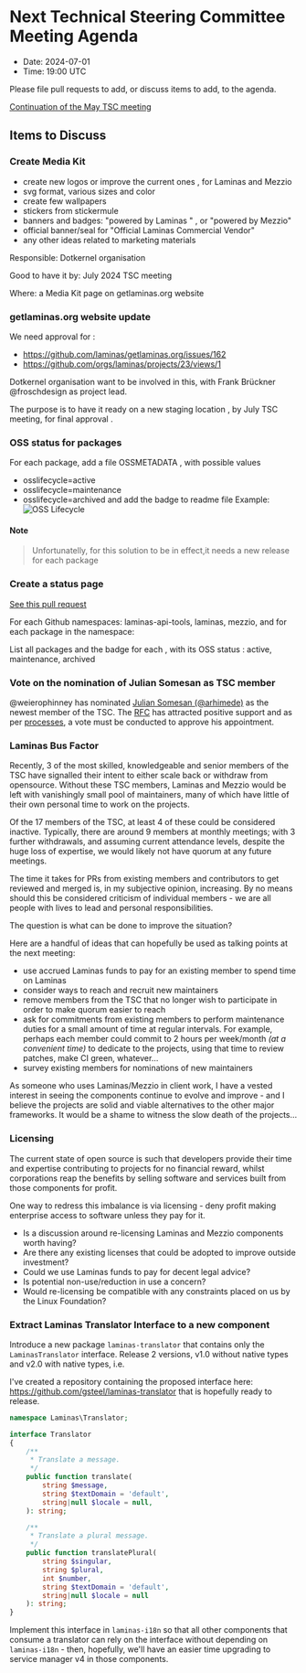 # Next Technical Steering Committee Meeting Agenda

- Date: 2024-07-01
- Time: 19:00 UTC

Please file pull requests to add, or discuss items to add, to the agenda.

[Continuation of the May TSC meeting](https://github.com/laminas/technical-steering-committee/blob/main/meetings/minutes/2024-05-06-TSC-Minutes.md)

## Items to Discuss


### Create Media Kit 

- create new logos or improve the current ones , for Laminas and Mezzio
- svg format, various sizes and color
- create few wallpapers
- stickers from stickermule
- banners and badges: "powered by Laminas " , or "powered by Mezzio"
- official banner/seal for  "Official Laminas Commercial Vendor"
- any other ideas related to marketing materials 
  
Responsible: Dotkernel organisation 

Good to have it by: July 2024 TSC meeting 

Where: a Media Kit page on getlaminas.org website 

### getlaminas.org website update 

We need approval for :
- https://github.com/laminas/getlaminas.org/issues/162
- https://github.com/orgs/laminas/projects/23/views/1

Dotkernel organisation want to be involved in this, with Frank Brückner @froschdesign as project lead.

The purpose is to have it ready on a new staging location , by July TSC meeting, for final approval .

### OSS status for packages

  For each package, add a file OSSMETADATA , with possible values 
  - osslifecycle=active
  - osslifecycle=maintenance
  - osslifecycle=archived
and add the badge to readme file
Example:  ![OSS Lifecycle](https://img.shields.io/osslifecycle/dotkernel/api)

#### Note
> Unfortunatelly, for this solution to be in effect,it needs a new release for each package


### Create a status page 
[See this pull request](https://github.com/laminas/technical-steering-committee/pull/175)

For each Github namespaces: laminas-api-tools, laminas, mezzio, and for each package in the namespace:

List all packages and the badge for each ,  with its OSS status : active, maintenance, archived 

### Vote on the nomination of Julian Somesan as TSC member

@weierophinney has nominated [Julian Somesan (@arhimede)](https://github.com/arhimede) as the newest member of the TSC. The [RFC](https://github.com/laminas/technical-steering-committee/issues/177) has attracted positive support and as per [processes](https://github.com/laminas/technical-steering-committee/blob/main/processes/VOTING.md), a vote must be conducted to approve his appointment.

### Laminas Bus Factor

Recently, 3 of the most skilled, knowledgeable and senior members of the TSC have signalled their intent to either scale back or withdraw from opensource. Without these TSC members, Laminas and Mezzio would be left with vanishingly small pool of maintainers, many of which have little of their own personal time to work on the projects.

Of the 17 members of the TSC, at least 4 of these could be considered inactive. Typically, there are around 9 members at monthly meetings; with 3 further withdrawals, and assuming current attendance levels, despite the huge loss of expertise, we would likely not have quorum at any future meetings.

The time it takes for PRs from existing members and contributors to get reviewed and merged is, in my subjective opinion, increasing. By no means should this be considered criticism of individual members - we are all people with lives to lead and personal responsibilities.

The question is what can be done to improve the situation?

Here are a handful of ideas that can hopefully be used as talking points at the next meeting:

- use accrued Laminas funds to pay for an existing member to spend time on Laminas
- consider ways to reach and recruit new maintainers
- remove members from the TSC that no longer wish to participate in order to make quorum easier to reach
- ask for commitments from existing members to perform maintenance duties for a small amount of time at regular intervals. For example, perhaps each member could commit to 2 hours per week/month _(at a convenient time)_ to dedicate to the projects, using that time to review patches, make CI green, whatever…
- survey existing members for nominations of new maintainers

As someone who uses Laminas/Mezzio in client work, I have a vested interest in seeing the components continue to evolve and improve - and I believe the projects are solid and viable alternatives to the other major frameworks. It would be a shame to witness the slow death of the projects…

### Licensing

The current state of open source is such that developers provide their time and expertise contributing to projects for no financial reward, whilst corporations reap the benefits by selling software and services built from those components for profit.

One way to redress this imbalance is via licensing - deny profit making enterprise access to software unless they pay for it.

- Is a discussion around re-licensing Laminas and Mezzio components worth having?
- Are there any existing licenses that could be adopted to improve outside investment?
- Could we use Laminas funds to pay for decent legal advice?
- Is potential non-use/reduction in use a concern?
- Would re-licensing be compatible with any constraints placed on us by the Linux Foundation?

### Extract Laminas Translator Interface to a new component

Introduce a new package `laminas-translator` that contains only the `LaminasTranslator` interface. Release 2 versions, v1.0 without native types and v2.0 with native types, i.e.

I've created a repository containing the proposed interface here: https://github.com/gsteel/laminas-translator that is hopefully ready to release.

```php
namespace Laminas\Translator;

interface Translator
{
    /**
     * Translate a message.
     */
    public function translate(
        string $message,
        string $textDomain = 'default',
        string|null $locale = null,
    ): string;

    /**
     * Translate a plural message.
     */
    public function translatePlural(
        string $singular,
        string $plural,
        int $number,
        string $textDomain = 'default',
        string|null $locale = null
    ): string;
}
```

Implement this interface in `laminas-i18n` so that all other components that consume a translator can rely on the interface without depending on `laminas-i18n` - then, hopefully, we'll have an easier time upgrading to service manager v4 in those components.
